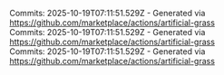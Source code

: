 Commits: 2025-10-19T07:11:51.529Z - Generated via https://github.com/marketplace/actions/artificial-grass
<br>
Commits: 2025-10-19T07:11:51.529Z - Generated via https://github.com/marketplace/actions/artificial-grass
<br>
Commits: 2025-10-19T07:11:51.529Z - Generated via https://github.com/marketplace/actions/artificial-grass
<br>
